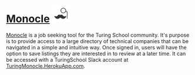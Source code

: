 # [Monocle](https://turingmonocle.herokuapp.com) <img src="https://raw.githubusercontent.com/calaway/monocle/master/app/assets/images/monocle_icon.png" alt="Monocle icon" width="48" />

[Monocle](https://turingmonocle.herokuapp.com) is a job seeking tool for the Turing School community. It's purpose is to provide access to a large directory of technical companies that can be navigated in a simple and intuitive way. Once signed in, users will have the option to save listings they are interested in to review at a later time. It can be accessed with a TuringSchool Slack account at [TuringMonocle.HerokuApp.com](https://turingmonocle.herokuapp.com).
